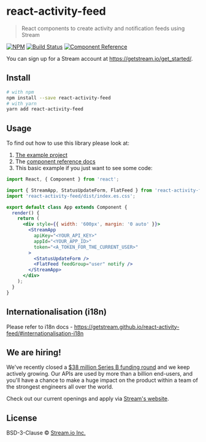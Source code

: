 # react-activity-feed

> React components to create activity and notification feeds using Stream

[![NPM](https://img.shields.io/npm/v/react-activity-feed.svg)](https://www.npmjs.com/package/react-activity-feed)
[![Build Status](https://travis-ci.org/GetStream/react-activity-feed.svg?branch=master)](https://travis-ci.org/GetStream/react-activity-feed)
[![Component Reference](https://img.shields.io/badge/docs-component%20reference-blue.svg)](https://getstream.github.io/react-activity-feed/)

You can sign up for a Stream account at https://getstream.io/get_started/.

## Install

```bash
# with npm
npm install --save react-activity-feed
# with yarn
yarn add react-activity-feed
```

## Usage

To find out how to use this library please look at:

1. [The example
   project](https://github.com/GetStream/react-activity-feed/tree/master/example)
2. The [component reference docs](https://getstream.github.io/react-activity-feed/)
3. This basic example if you just want to see some code:

```jsx
import React, { Component } from 'react';

import { StreamApp, StatusUpdateForm, FlatFeed } from 'react-activity-feed';
import 'react-activity-feed/dist/index.es.css';

export default class App extends Component {
  render() {
    return (
      <div style={{ width: '600px', margin: '0 auto' }}>
        <StreamApp
          apiKey="<YOUR_API_KEY>"
          appId="<YOUR_APP_ID>"
          token="<A_TOKEN_FOR_THE_CURRENT_USER>"
        >
          <StatusUpdateForm />
          <FlatFeed feedGroup="user" notify />
        </StreamApp>
      </div>
    );
  }
}
```

## Internationalisation (i18n)

Please refer to i18n docs - https://getstream.github.io/react-activity-feed/#internationalisation-i18n

## We are hiring!
We've recently closed a [$38 million Series B funding round](https://techcrunch.com/2021/03/04/stream-raises-38m-as-its-chat-and-activity-feed-apis-power-communications-for-1b-users/) and we keep actively growing.
Our APIs are used by more than a billion end-users, and you'll have a chance to make a huge impact on the product within a team of the strongest engineers all over the world.

Check out our current openings and apply via [Stream's website](https://getstream.io/team/#jobs).

## License

BSD-3-Clause © [Stream.io Inc.](https://getstream.io)
